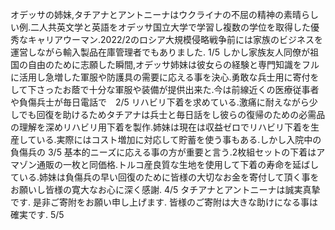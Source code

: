オデッサの姉妹,タチアナとアントニーナはウクライナの不屈の精神の素晴らしい例.二人共英文学と英語をオデッサ国立大学で学習し複数の学位を取得した優秀なキャリアウーマン.2022/2のロシア大規模侵略戦争前には家族のビジネスを運営しながら輸入製品在庫管理者でもありました. 1/5
しかし家族友人同僚が祖国の自由のために志願した瞬間,オデッサ姉妹は彼女らの経験と専門知識をフルに活用し急増した軍服や防護具の需要に応える事を決心.勇敢な兵士用に寄付をして下さったお蔭で十分な軍服や装備が提供出来た.今は前線近くの医療従事者や負傷兵士が毎日電話で　2/5
リハビリ下着を求めている.激痛に耐えながら少しでも回復を助けるためタチアナは兵士と毎日話をし彼らの復帰のための必需品の理解を深めリハビリ用下着を製作.姉妹は現在は収益ゼロでリハビリ下着を生産している.実際にはコスト増加に対応して貯蓄を使う事もある.しかし入院中の負傷兵の 3/5
基本的ニーズに応える事の方が重要と言う.2枚組セットの下着はアマゾン通販の一枚と同価格.トルコ産良質な生地を使用して下着の寿命を延ばしている.姉妹は負傷兵の早い回復のために皆様の大切なお金を寄付して頂く事をお願いし皆様の寛大なお心に深く感謝. 4/5
タチアナとアントニーナは誠実真摯です.
是非ご寄附をお願い申し上げます.
皆様のご寄附は大きな助けになる事は確実です. 5/5
